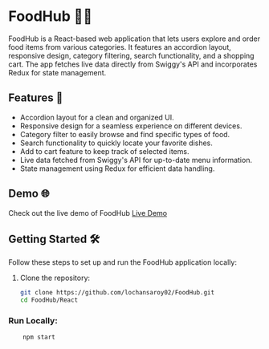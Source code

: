# FoodHub 🍔🍕

FoodHub is a React-based web application that lets users explore and order food items from various categories. It features an accordion layout, responsive design, category filtering, search functionality, and a shopping cart. The app fetches live data directly from Swiggy's API and incorporates Redux for state management.

## Features 🚀

- Accordion layout for a clean and organized UI.
- Responsive design for a seamless experience on different devices.
- Category filter to easily browse and find specific types of food.
- Search functionality to quickly locate your favorite dishes.
- Add to cart feature to keep track of selected items.
- Live data fetched from Swiggy's API for up-to-date menu information.
- State management using Redux for efficient data handling.

## Demo 🌐
Check out the live demo of FoodHub [Live Demo](https://food-hub-lochansaroy02.vercel.app/)

## Getting Started 🛠️

Follow these steps to set up and run the FoodHub application locally:

1. Clone the repository:

   ```bash
   git clone https://github.com/lochansaroy02/FoodHub.git
   cd FoodHub/React
   
### Run Locally:
```bash
    npm start





